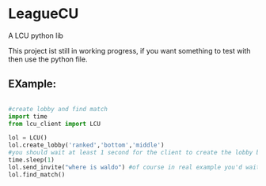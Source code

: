 # LeagueCU
 A LCU python lib

This project ist still in working progress, if you want something to test with then use the python file.



## EXample:
```python

#create lobby and find match
import time
from lcu_client import LCU

lol = LCU()
lol.create_lobby('ranked','bottom','middle')
#you should wait at least 1 second for the client to create the lobby before doing other tasks or it might fail
time.sleep(1)
lol.send_invite("where is waldo") #of course in real example you'd wait a few seconds/minutes for the person to respond before starting.
lol.find_match()
```